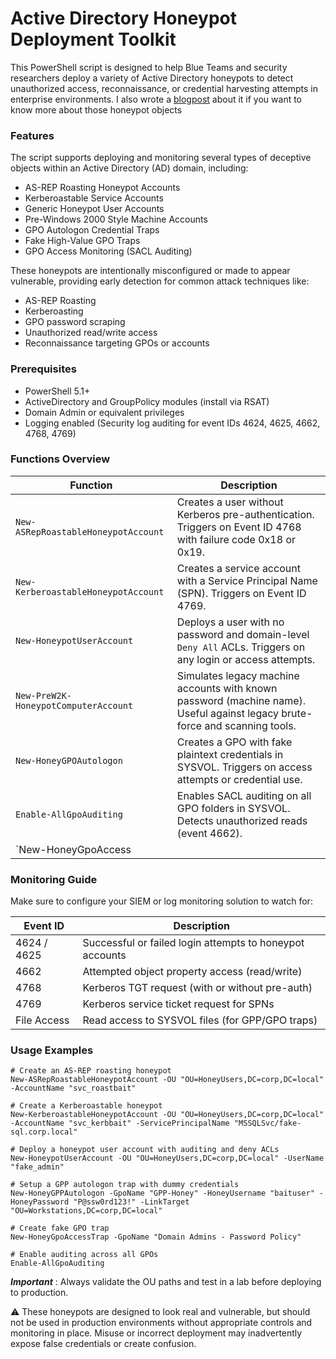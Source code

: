 # Active Directory Honeypot Deployment Toolkit
This PowerShell script is designed to help Blue Teams and security researchers deploy a variety of Active Directory honeypots to detect unauthorized access, reconnaissance, or credential harvesting attempts in enterprise environments. I also wrote a [blogpost](https://blog.y00ga.lol/PERSO/PUBLISH/Article+perso/Hardening+by+Deception+-+Deploying+Active+Directory+Honeypots) about it if you want to know more about those honeypot objects 

### Features
The script supports deploying and monitoring several types of deceptive objects within an Active Directory (AD) domain, including:

- AS-REP Roasting Honeypot Accounts
- Kerberoastable Service Accounts
- Generic Honeypot User Accounts
- Pre-Windows 2000 Style Machine Accounts
- GPO Autologon Credential Traps
- Fake High-Value GPO Traps
- GPO Access Monitoring (SACL Auditing)

These honeypots are intentionally misconfigured or made to appear vulnerable, providing early detection for common attack techniques like:

- AS-REP Roasting
- Kerberoasting
- GPO password scraping
- Unauthorized read/write access
- Reconnaissance targeting GPOs or accounts

### Prerequisites

- PowerShell 5.1+
- ActiveDirectory and GroupPolicy modules (install via RSAT)
- Domain Admin or equivalent privileges
- Logging enabled (Security log auditing for event IDs 4624, 4625, 4662, 4768, 4769)

### Functions Overview

| Function                             | Description                                                                                                                 |
| ------------------------------------ | --------------------------------------------------------------------------------------------------------------------------- |
| `New-ASRepRoastableHoneypotAccount`  | Creates a user without Kerberos pre-authentication. Triggers on Event ID 4768 with failure code 0x18 or 0x19.               |
| `New-KerberoastableHoneypotAccount`  | Creates a service account with a Service Principal Name (SPN). Triggers on Event ID 4769.                                   |
| `New-HoneypotUserAccount`            | Deploys a user with no password and domain-level `Deny All` ACLs. Triggers on any login or access attempts.                 |
| `New-PreW2K-HoneypotComputerAccount` | Simulates legacy machine accounts with known password (machine name). Useful against legacy brute-force and scanning tools. |
| `New-HoneyGPOAutologon`              | Creates a GPO with fake plaintext credentials in SYSVOL. Triggers on access attempts or credential use.                     |
| `Enable-AllGpoAuditing`              | Enables SACL auditing on all GPO folders in SYSVOL. Detects unauthorized reads (event 4662).                                |
| \`New-HoneyGpoAccess                 |                                                                                                                             |


### Monitoring Guide
Make sure to configure your SIEM or log monitoring solution to watch for:

| Event ID    | Description                                              |
| ----------- | -------------------------------------------------------- |
| 4624 / 4625 | Successful or failed login attempts to honeypot accounts |
| 4662        | Attempted object property access (read/write)            |
| 4768        | Kerberos TGT request (with or without pre-auth)          |
| 4769        | Kerberos service ticket request for SPNs                 |
| File Access | Read access to SYSVOL files (for GPP/GPO traps)          |


### Usage Examples

````
# Create an AS-REP roasting honeypot
New-ASRepRoastableHoneypotAccount -OU "OU=HoneyUsers,DC=corp,DC=local" -AccountName "svc_roastbait"
````
````
# Create a Kerberoastable honeypot
New-KerberoastableHoneypotAccount -OU "OU=HoneyUsers,DC=corp,DC=local" -AccountName "svc_kerbbait" -ServicePrincipalName "MSSQLSvc/fake-sql.corp.local"
````
````
# Deploy a honeypot user account with auditing and deny ACLs
New-HoneypotUserAccount -OU "OU=HoneyUsers,DC=corp,DC=local" -UserName "fake_admin"
````
````
# Setup a GPP autologon trap with dummy credentials
New-HoneyGPPAutologon -GpoName "GPP-Honey" -HoneyUsername "baituser" -HoneyPassword "P@ssw0rd123!" -LinkTarget "OU=Workstations,DC=corp,DC=local"
````
````
# Create fake GPO trap
New-HoneyGpoAccessTrap -GpoName "Domain Admins - Password Policy"
````
````
# Enable auditing across all GPOs
Enable-AllGpoAuditing
````

***Important*** : Always validate the OU paths and test in a lab before deploying to production.

⚠️ These honeypots are designed to look real and vulnerable, but should not be used in production environments without appropriate controls and monitoring in place. Misuse or incorrect deployment may inadvertently expose false credentials or create confusion.
